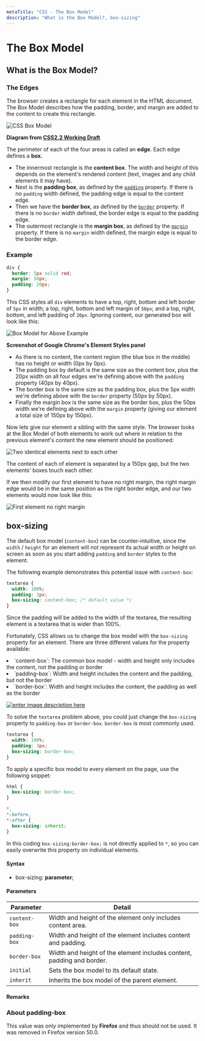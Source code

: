 ```yaml
---
metaTitle: "CSS - The Box Model"
description: "What is the Box Model?, box-sizing"
---
```


# The Box Model

## What is the Box Model?

### The Edges

The browser creates a rectangle for each element in the HTML document. The Box Model describes how the padding, border, and margin are added to the content to create this rectangle.

<img src="http://i.stack.imgur.com/HyqPd.png" alt="CSS Box Model" />

**Diagram from [CSS2.2 Working Draft](https://www.w3.org/TR/CSS22/box.html#mpb-examples)**

The perimeter of each of the four areas is called an **edge**. Each edge defines a **box.**

- The innermost rectangle is the **content box**. The width and height of this depends on the element's rendered content (text, images and any child elements it may have).
- Next is the **padding box**, as defined by the [`padding`](http://stackoverflow.com/documentation/css/1255/padding) property. If there is no `padding` width defined, the padding edge is equal to the content edge.
- Then we have the **border box**, as defined by the [`border`](http://stackoverflow.com/documentation/css/2160/border) property. If there is no `border` width defined, the border edge is equal to the padding edge.
- The outermost rectangle is the **margin box**, as defined by the [`margin`](http://stackoverflow.com/documentation/css/305/margins) property. If there is no `margin` width defined, the margin edge is equal to the border edge.

### Example

```css
div {
  border: 5px solid red;
  margin: 50px;
  padding: 20px;
}
```

This CSS styles all `div` elements to have a top, right, bottom and left border of `5px` in width; a top, right, bottom and left margin of `50px`; and a top, right, bottom, and left padding of `20px`. Ignoring content, our generated box will look like this:

<img src="http://i.stack.imgur.com/BZAqc.png" alt="Box Model for Above Example" />

**Screenshot of Google Chrome's Element Styles panel**

- As there is no content, the content region (the blue box in the middle) has no height or width (0px by 0px).
- The padding box by default is the same size as the content box, plus the 20px width on all four edges we're defining above with the `padding` property (40px by 40px).
- The border box is the same size as the padding box, plus the 5px width we're defining above with the `border` property (50px by 50px).
- Finally the margin box is the same size as the border box, plus the 50px width we're defining above with the `margin` property (giving our element a total size of 150px by 150px).

Now lets give our element a sibling with the same style. The browser looks at the Box Model of both elements to work out where in relation to the previous element's content the new element should be positioned:

<img src="http://i.stack.imgur.com/pRJPk.png" alt="Two identical elements next to each other" />

The content of each of element is separated by a 150px gap, but the two elements' boxes touch each other.

If we then modify our first element to have no right margin, the right margin edge would be in the same position as the right border edge, and our two elements would now look like this:

<img src="http://i.stack.imgur.com/3cIM8.png" alt="First element no right margin" />

## box-sizing

The default box model (`content-box`) can be counter-intuitive, since the `width` / `height` for an element will not represent its actual width or height on screen as soon as you start adding `padding` and `border` styles to the element.

The following example demonstrates this potential issue with `content-box`:

```css
textarea {
  width: 100%;
  padding: 3px;
  box-sizing: content-box; /* default value */
}
```

Since the padding will be added to the width of the textarea, the resulting element is a textarea that is wider than 100%.

Fortunately, CSS allows us to change the box model with the `box-sizing` property for an element. There are three different values for the property available:

<li>
`content-box`: The common box model - width and height only includes the content, not the padding or border
</li>
<li>
`padding-box`: Width and height includes the content and the padding, but not the border
</li>
<li>
`border-box`: Width and height includes the content, the padding as well as the border
</li>

[<img src="https://i.stack.imgur.com/1ZiRc.png" alt="enter image description here" />](https://i.stack.imgur.com/1ZiRc.png)

To solve the `textarea` problem above, you could just change the `box-sizing` property to `padding-box` or `border-box`. `border-box` is most commonly used.

```css
textarea {
  width: 100%;
  padding: 3px;
  box-sizing: border-box;
}
```

To apply a specific box model to every element on the page, use the following snippet:

```css
html {
  box-sizing: border-box;
}

*,
*:before,
*:after {
  box-sizing: inherit;
}
```

In this coding `box-sizing:border-box;` is not directly applied to `*`, so you can easily overwrite this property on individual elements.

#### Syntax

- box-sizing: **parameter**;

#### Parameters

| Parameter     | Detail                                                                |
| ------------- | --------------------------------------------------------------------- |
| `content-box` | Width and height of the element only includes content area.           |
| `padding-box` | Width and height of the element includes content and padding.         |
| `border-box`  | Width and height of the element includes content, padding and border. |
| `initial`     | Sets the box model to its default state.                              |
| `inherit`     | Inherits the box model of the parent element.                         |

#### Remarks

### About padding-box

This value was only implemented by **Firefox** and thus should not be used. It was removed in Firefox version 50.0.

